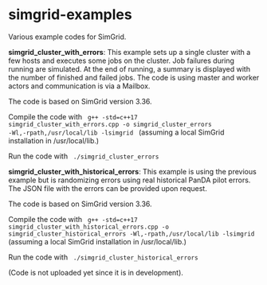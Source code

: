 # simgrid-examples
Various example codes for SimGrid.

<b>simgrid_cluster_with_errors</b>:
This example sets up a single cluster with a few hosts and executes some jobs on the cluster. Job failures during running are simulated. At the end of running,
a summary is displayed with the number of finished and failed jobs. The code is using master and worker actors and communication is via a Mailbox.

The code is based on SimGrid version 3.36.

Compile the code with
<code>
g++ -std=c++17 simgrid_cluster_with_errors.cpp -o simgrid_cluster_errors -Wl,-rpath,/usr/local/lib -lsimgrid
</code>
(assuming a local SimGrid installation in /usr/local/lib.)

Run the code with
<code>
./simgrid_cluster_errors
</code>

<b>simgrid_cluster_with_historical_errors</b>:
This example is using the previous example but is randomizing errors using real historical PanDA pilot errors. The JSON file with the errors can be provided upon request.

The code is based on SimGrid version 3.36.

Compile the code with
<code>
g++ -std=c++17 simgrid_cluster_with_historical_errors.cpp -o simgrid_cluster_historical_errors -Wl,-rpath,/usr/local/lib -lsimgrid
</code>
(assuming a local SimGrid installation in /usr/local/lib.)

Run the code with
<code>
./simgrid_cluster_historical_errors
</code>

(Code is not uploaded yet since it is in development).
